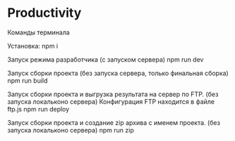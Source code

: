 # Productivity

Команды терминала

Установка: npm i

Запуск режима разработчика (c запуском сервера) npm run dev

Запуск сборки проекта (без запуска сервера, только финальная сборка) npm run build

Запуск сборки проекта и выгрузка результата на сервер по FTP. (без запуска локальконо сервера) Конфигурация FTP находится в файле ftp.js npm run deploy

Запуск сборки проекта и создание zip архива с именем проекта. (без запуска локальконо сервера) npm run zip
